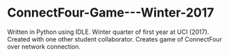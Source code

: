 # ConnectFour-Game---Winter-2017
Written in Python using IDLE. Winter quarter of first year at UCI (2017). Created with one other student collaborator. Creates game of ConnectFour over network connection. 
